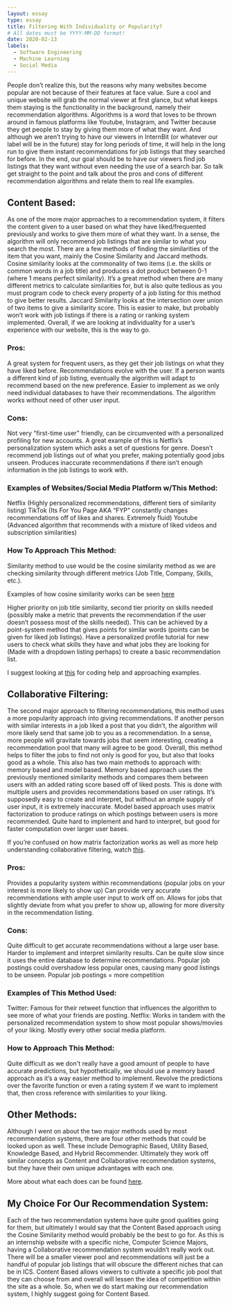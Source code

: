 ```yaml
---
layout: essay
type: essay
title: Filtering With Individuality or Popularity?
# All dates must be YYYY-MM-DD format!
date: 2020-02-13
labels:
  - Software Engineering
  - Machine Learning
  - Social Media
---
```


People don’t realize this, but the reasons why many websites become popular are not because of their features at face value. Sure a cool and unique website will grab the normal viewer at first glance, but what keeps them staying is the functionality in the background, namely their recommendation algorithms. Algorithms is a word that loves to be thrown around in famous platforms like Youtube, Instagram, and Twitter because they get people to stay by giving them more of what they want. And although we aren’t trying to have our viewers in InternBit (or whatever our label will be in the future) stay for long periods of time, it will help in the long run to give them instant recommendations for job listings that they searched for before. In the end, our goal should be to have our viewers find job listings that they want without even needing the use of a search bar. So talk get straight to the point and talk about the pros and cons of different recommendation algorithms and relate them to real life examples.

## Content Based:
As one of the more major approaches to a recommendation system, it filters the content given to a user based on what they have liked/frequented previously and works to give them more of what they want. In a sense, the algorithm will only recommend job listings that are similar to what you search the most. 
There are a few methods of finding the similarities of the item that you want, mainly the Cosine Similarity and Jaccard methods. Cosine similarity looks at the commonality of two items (i.e. the skills or common words in a job title) and produces a dot product between 0-1 (where 1 means perfect similarity). It’s a great method when there are many different metrics to calculate similarities for, but is also quite tedious as you must program code to check every property of a job listing for this method to give better results. Jaccard Similarity looks at the intersection over union of two items to give a similarity score. This is easier to make, but probably won’t work with job listings if there is a rating or ranking system implemented. Overall, if we are looking at individuality for a user’s experience with our website, this is the way to go.

### Pros:
A great system for frequent users, as they get their job listings on what they have liked before.
Recommendations evolve with the user. If a person wants a different kind of job listing, eventually the algorithm will adapt to recommend based on the new preference.
Easier to implement as we only need individual databases to have their recommendations.
The algorithm works without need of other user input.

### Cons:
Not very “first-time user” friendly, can be circumvented with a personalized profiling for new accounts. A great example of this is Netflix’s personalization system which asks a set of questions for genre.
Doesn’t recommend job listings out of what you prefer, making potentially good jobs unseen.
Produces inaccurate recommendations if there isn’t enough information in the job listings to work with.

### Examples of Websites/Social Media Platform w/This Method:
Netflix (Highly personalized recommendations, different tiers of similarity listing)
TikTok (Its For You Page AKA “FYP” constantly changes recommendations off of likes and shares. Extremely fluid)
Youtube (Advanced algorithm that recommends with a mixture of liked videos and subscription similarities)

### How To Approach This Method:
Similarity method to use would be the cosine similarity method as we are checking similarity through different metrics (Job Title, Company, Skills, etc.).

Examples of how cosine similarity works can be seen [here](https://www.machinelearningplus.com/nlp/cosine-similarity/)

Higher priority on job title similarity, second tier priority on skills needed (possibly make a metric that prevents the recommendation if the user doesn’t possess most of the skills needed). This can be achieved by a point-system method that gives points for similar words (points can be given for liked job listings).
Have a personalized profile tutorial for new users to check what skills they have and what jobs they are looking for (Made with a dropdown listing perhaps) to create a basic recommendation list.

I suggest looking at [this](https://towardsdatascience.com/how-to-build-from-scratch-a-content-based-movie-recommender-with-natural-language-processing-25ad400eb243) for coding help and approaching examples.


## Collaborative Filtering:
The second major approach to filtering recommendations, this method uses a more popularity approach into giving recommendations. If another person with similar interests in a job liked a post that you didn’t, the algorithm will more likely send that same job to you as a recommendation. In a sense, more people will gravitate towards jobs that seem interesting, creating a recommendation pool that many will agree to be good. Overall, this method helps to filter the jobs to find not only is good for you, but also that looks good as a whole. 
This also has two main methods to approach with: memory based and model based. Memory based approach uses the previously mentioned similarity methods and compares them between users with an added rating score based off of liked posts. This is done with multiple users and provides recommendations based on user ratings. It’s supposedly easy to create and interpret, but without an ample supply of user input, it is extremely inaccurate. Model based approach uses matrix factorization to produce ratings on which postings between users is more recommended. Quite hard to implement and hard to interpret, but good for faster computation over larger user bases. 

If you’re confused on how matrix factorization works as well as more help understanding collaborative filtering, watch [this](https://www.youtube.com/watch?v=n3RKsY2H-NE). 

### Pros:
Provides a popularity system within recommendations (popular jobs on your interest is more likely to show up)
Can provide very accurate recommendations with ample user input to work off on.
Allows for jobs that slightly deviate from what you prefer to show up, allowing for more diversity in the recommendation listing.

### Cons:
Quite difficult to get accurate recommendations without a large user base.
Harder to implement and interpret similarity results.
Can be quite slow since it uses the entire database to determine recommendations.
Popular job postings could overshadow less popular ones, causing many good listings to be unseen.
Popular job postings = more competition

### Examples of This Method Used:
Twitter: Famous for their retweet function that influences the algorithm to see more of what your friends are posting.
Netflix: Works in tandem with the personalized recommendation system to show most popular shows/movies of your liking.
Mostly every other social media platform.

### How to Approach This Method:
Quite difficult as we don't really have a good amount of people to have accurate predictions, but hypothetically, we should use a memory based approach as it’s a way easier method to implement. 
Revolve the predictions over the favorite function or even a rating system if we want to implement that, then cross reference with similarities to your liking.

## Other Methods:
Although I went on about the two major methods used by most recommendation systems, there are four other methods that could be looked upon as well. These include Demographic Based, Utility Based, Knowledge Based, and Hybrid Recommender. Ultimately they work off similar concepts as Content and Collaborative recommendation systems, but they have their own unique advantages with each one. 

More about what each does can be found [here](https://www.bluepiit.com/blog/classifying-recommender-systems/#:~:text=There%20are%20majorly%20six%20types,system%20and%20Hybrid%20recommender%20system).

## My Choice For Our Recommendation System:
Each of the two recommendation systems have quite good qualities going for them, but ultimately I would say that the Content Based approach using the Cosine Similarity method would probably be the best to go for. As this is an internship website with a specific niche, Computer Science Majors, having a Collaborative recommendation system wouldn’t really work out. There will be a smaller viewer pool and recommendations will just be a handful of popular job listings that will obscure the different niches that can be in ICS. Content Based allows viewers to cultivate a specific job pool that they can choose from and overall will lessen the idea of competition within the site as a whole. So, when we do start making our recommendation system, I highly suggest going for Content Based.
 
